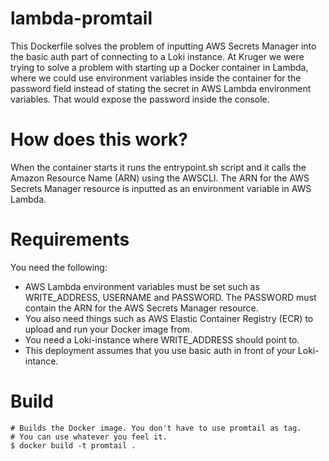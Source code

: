 # lambda-promtail
This Dockerfile solves the problem of inputting AWS Secrets Manager into the basic auth part of connecting to a Loki instance. At Kruger we were trying to solve a problem with starting up a Docker container in Lambda, where we could use environment variables inside the container for the password field instead of stating the secret in AWS Lambda environment variables. That would expose the password inside the console.

# How does this work?
When the container starts it runs the entrypoint.sh script and it calls the Amazon Resource Name (ARN) using the AWSCLI. The ARN for the AWS Secrets Manager resource is inputted as an environment variable in AWS Lambda. 

# Requirements
You need the following:
* AWS Lambda environment variables must be set such as WRITE_ADDRESS, USERNAME and PASSWORD. The PASSWORD must contain the ARN for the AWS Secrets Manager resource.
* You also need things such as AWS Elastic Container Registry (ECR) to upload and run your Docker image from.
* You need a Loki-instance where WRITE_ADDRESS should point to.
* This deployment assumes that you use basic auth in front of your Loki-intance.
 
# Build
```
# Builds the Docker image. You don't have to use promtail as tag.
# You can use whatever you feel it.
$ docker build -t promtail . 
```
